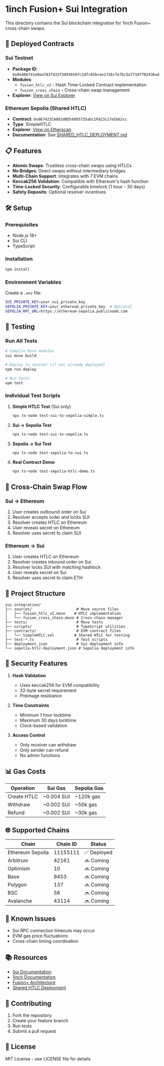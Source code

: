 # 1inch Fusion+ Sui Integration

This directory contains the Sui blockchain integration for 1inch Fusion+ cross-chain swaps.

## 🚀 Deployed Contracts

### Sui Testnet
- **Package ID**: `0x0e486741e8ea783f433f3093659fc3dfc05bcee1726cfe7bc5a7718ff82436ad`
- **Modules**: 
  - `fusion_htlc_v2` - Hash Time-Locked Contract implementation
  - `fusion_cross_chain` - Cross-chain swap management
- **Explorer**: [View on Sui Explorer](https://suiexplorer.com/object/0x0e486741e8ea783f433f3093659fc3dfc05bcee1726cfe7bc5a7718ff82436ad?network=testnet)

### Ethereum Sepolia (Shared HTLC)
- **Contract**: `0x067423CA883d8D54995735aDc1FA23c17e5b62cc`
- **Type**: SimpleHTLC
- **Explorer**: [View on Etherscan](https://sepolia.etherscan.io/address/0x067423CA883d8D54995735aDc1FA23c17e5b62cc)
- **Documentation**: See [SHARED_HTLC_DEPLOYMENT.md](../SHARED_HTLC_DEPLOYMENT.md)

## 📋 Features

- **Atomic Swaps**: Trustless cross-chain swaps using HTLCs
- **No Bridges**: Direct swaps without intermediary bridges
- **Multi-Chain Support**: Integrates with 7 EVM chains
- **Keccak256 Validation**: Compatible with Ethereum's hash function
- **Time-Locked Security**: Configurable timelock (1 hour - 30 days)
- **Safety Deposits**: Optional resolver incentives

## 🛠️ Setup

### Prerequisites
- Node.js 18+
- Sui CLI
- TypeScript

### Installation
```bash
npm install
```

### Environment Variables
Create a `.env` file:
```bash
SUI_PRIVATE_KEY=your_sui_private_key
SEPOLIA_PRIVATE_KEY=your_ethereum_private_key  # Optional
SEPOLIA_RPC_URL=https://ethereum-sepolia.publicnode.com
```

## 🧪 Testing

### Run All Tests
```bash
# Compile Move modules
sui move build

# Deploy to testnet (if not already deployed)
npm run deploy

# Run tests
npm test
```

### Individual Test Scripts

1. **Simple HTLC Test** (Sui only)
   ```bash
   npx ts-node test-sui-to-sepolia-simple.ts
   ```

2. **Sui → Sepolia Test**
   ```bash
   npx ts-node test-sui-to-sepolia.ts
   ```

3. **Sepolia → Sui Test**
   ```bash
   npx ts-node test-sepolia-to-sui.ts
   ```

4. **Real Contract Demo**
   ```bash
   npx ts-node test-sepolia-htlc-demo.ts
   ```

## 🔄 Cross-Chain Swap Flow

### Sui → Ethereum
1. User creates outbound order on Sui
2. Resolver accepts order and locks SUI
3. Resolver creates HTLC on Ethereum
4. User reveals secret on Ethereum
5. Resolver uses secret to claim SUI

### Ethereum → Sui
1. User creates HTLC on Ethereum
2. Resolver creates inbound order on Sui
3. Resolver locks SUI with matching hashlock
4. User reveals secret on Sui
5. Resolver uses secret to claim ETH

## 📁 Project Structure

```
sui-integration/
├── sources/                    # Move source files
│   ├── fusion_htlc_v2.move    # HTLC implementation
│   └── fusion_cross_chain.move # Cross-chain manager
├── tests/                      # Move tests
├── scripts/                    # TypeScript utilities
├── contracts/                  # EVM contract files
│   └── SimpleHTLC.sol         # Shared HTLC for testing
├── test-*.ts                   # Test scripts
├── deployment.json             # Sui deployment info
└── sepolia-htlc-deployment.json # Sepolia deployment info
```

## 🔐 Security Features

1. **Hash Validation**
   - Uses keccak256 for EVM compatibility
   - 32-byte secret requirement
   - Preimage resistance

2. **Time Constraints**
   - Minimum 1 hour locktime
   - Maximum 30 days locktime
   - Clock-based validation

3. **Access Control**
   - Only receiver can withdraw
   - Only sender can refund
   - No admin functions

## 📊 Gas Costs

| Operation | Sui Gas | Sepolia Gas |
|-----------|---------|--------------|
| Create HTLC | ~0.004 SUI | ~120k gas |
| Withdraw | ~0.002 SUI | ~50k gas |
| Refund | ~0.002 SUI | ~30k gas |

## 🌐 Supported Chains

| Chain | Chain ID | Status |
|-------|----------|--------|
| Ethereum Sepolia | 11155111 | ✅ Deployed |
| Arbitrum | 42161 | 🔜 Coming |
| Optimism | 10 | 🔜 Coming |
| Base | 8453 | 🔜 Coming |
| Polygon | 137 | 🔜 Coming |
| BSC | 56 | 🔜 Coming |
| Avalanche | 43114 | 🔜 Coming |

## 🚧 Known Issues

- Sui RPC connection timeouts may occur
- EVM gas price fluctuations
- Cross-chain timing coordination

## 📚 Resources

- [Sui Documentation](https://docs.sui.io)
- [1inch Documentation](https://docs.1inch.io)
- [Fusion+ Architecture](./FUSION_PLUS_ARCHITECTURE.md)
- [Shared HTLC Deployment](../SHARED_HTLC_DEPLOYMENT.md)

## 🤝 Contributing

1. Fork the repository
2. Create your feature branch
3. Run tests
4. Submit a pull request

## 📜 License

MIT License - see LICENSE file for details